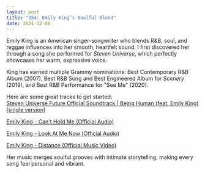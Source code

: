 ```yaml
---
layout: post
title: "354: Emily King’s Soulful Blend"
date: 2021-12-06
---
```


Emily King is an American singer-songwriter who blends R&B, soul, and reggae influences into her smooth, heartfelt sound. I first discovered her through a song she performed for *Steven Universe*, which perfectly showcases her warm, expressive voice.

King has earned multiple Grammy nominations: Best Contemporary R&B Album (2007), Best R&B Song and Best Engineered Album for *Scenery* (2019), and Best R&B Performance for "See Me" (2020).

Here are some great tracks to get started:  
[Steven Universe Future Official Soundtrack | Being Human (feat. Emily King) [single version]](https://youtu.be/sMn1-Qjz7uQ)  

[Emily King - Can't Hold Me (Official Audio)](https://youtu.be/qHjqq2_83QA)  

[Emily King - Look At Me Now (Official Audio)](https://youtu.be/XcXWE-PnvWc)  

[Emily King - Distance (Official Music Video)](https://youtu.be/4DbeYbcZAJE)  

Her music merges soulful grooves with intimate storytelling, making every song feel personal and vibrant.
